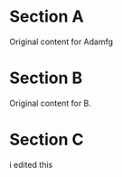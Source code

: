 # Section A
Original content for Adamfg

# Section B
Original content for B.

# Section C
i edited this
